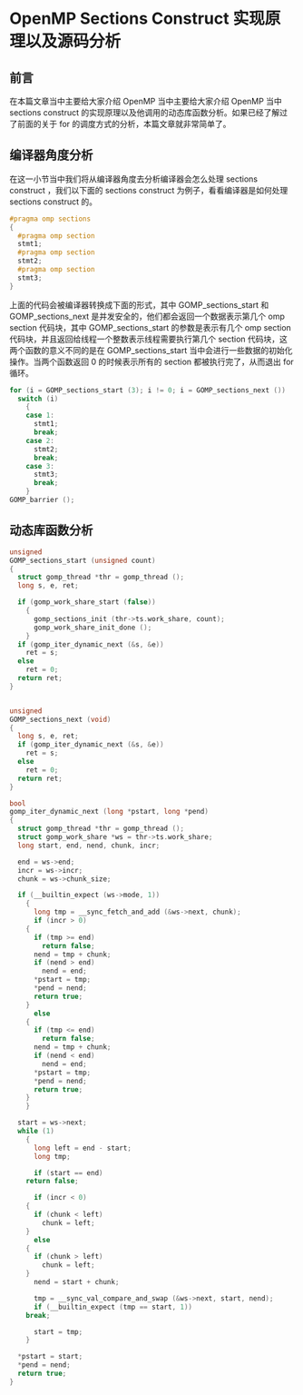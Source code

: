 # OpenMP Sections Construct 实现原理以及源码分析

## 前言

在本篇文章当中主要给大家介绍 OpenMP 当中主要给大家介绍 OpenMP 当中 sections construct 的实现原理以及他调用的动态库函数分析。如果已经了解过了前面的关于 for 的调度方式的分析，本篇文章就非常简单了。

## 编译器角度分析

在这一小节当中我们将从编译器角度去分析编译器会怎么处理 sections construct ，我们以下面的 sections construct 为例子，看看编译器是如何处理 sections construct 的。

```c
#pragma omp sections
{
  #pragma omp section
  stmt1;
  #pragma omp section
  stmt2;
  #pragma omp section
  stmt3;
}
```

上面的代码会被编译器转换成下面的形式，其中 GOMP_sections_start 和 GOMP_sections_next 是并发安全的，他们都会返回一个数据表示第几个 omp section 代码块，其中 GOMP_sections_start 的参数是表示有几个 omp section 代码块，并且返回给线程一个整数表示线程需要执行第几个 section 代码块，这两个函数的意义不同的是在 GOMP_sections_start 当中会进行一些数据的初始化操作。当两个函数返回 0 的时候表示所有的 section 都被执行完了，从而退出 for 循环。

```c
for (i = GOMP_sections_start (3); i != 0; i = GOMP_sections_next ())
  switch (i)
    {
    case 1:
      stmt1;
      break;
    case 2:
      stmt2;
      break;
    case 3:
      stmt3;
      break;
    }
GOMP_barrier ();
```

## 动态库函数分析



```c
unsigned
GOMP_sections_start (unsigned count)
{
  struct gomp_thread *thr = gomp_thread ();
  long s, e, ret;

  if (gomp_work_share_start (false))
    {
      gomp_sections_init (thr->ts.work_share, count);
      gomp_work_share_init_done ();
    }
  if (gomp_iter_dynamic_next (&s, &e))
    ret = s;
  else
    ret = 0;
  return ret;
}


unsigned
GOMP_sections_next (void)
{
  long s, e, ret;
  if (gomp_iter_dynamic_next (&s, &e))
    ret = s;
  else
    ret = 0;
  return ret;
}

bool
gomp_iter_dynamic_next (long *pstart, long *pend)
{
  struct gomp_thread *thr = gomp_thread ();
  struct gomp_work_share *ws = thr->ts.work_share;
  long start, end, nend, chunk, incr;

  end = ws->end;
  incr = ws->incr;
  chunk = ws->chunk_size;

  if (__builtin_expect (ws->mode, 1))
    {
      long tmp = __sync_fetch_and_add (&ws->next, chunk);
      if (incr > 0)
	{
	  if (tmp >= end)
	    return false;
	  nend = tmp + chunk;
	  if (nend > end)
	    nend = end;
	  *pstart = tmp;
	  *pend = nend;
	  return true;
	}
      else
	{
	  if (tmp <= end)
	    return false;
	  nend = tmp + chunk;
	  if (nend < end)
	    nend = end;
	  *pstart = tmp;
	  *pend = nend;
	  return true;
	}
    }

  start = ws->next;
  while (1)
    {
      long left = end - start;
      long tmp;

      if (start == end)
	return false;

      if (incr < 0)
	{
	  if (chunk < left)
	    chunk = left;
	}
      else
	{
	  if (chunk > left)
	    chunk = left;
	}
      nend = start + chunk;

      tmp = __sync_val_compare_and_swap (&ws->next, start, nend);
      if (__builtin_expect (tmp == start, 1))
	break;

      start = tmp;
    }

  *pstart = start;
  *pend = nend;
  return true;
}
```

